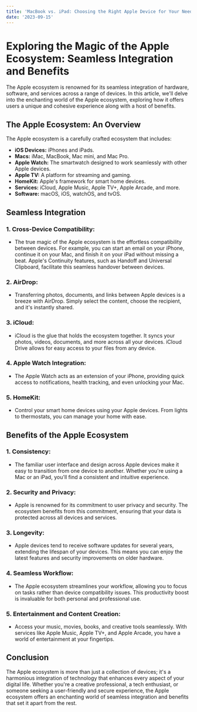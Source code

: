 ```yaml
---
title: 'MacBook vs. iPad: Choosing the Right Apple Device for Your Needs'
date: '2023-09-15'
---
```



# Exploring the Magic of the Apple Ecosystem: Seamless Integration and Benefits

The Apple ecosystem is renowned for its seamless integration of hardware, software, and services across a range of devices. In this article, we'll delve into the enchanting world of the Apple ecosystem, exploring how it offers users a unique and cohesive experience along with a host of benefits.

## The Apple Ecosystem: An Overview

The Apple ecosystem is a carefully crafted ecosystem that includes:

- **iOS Devices:** iPhones and iPads.
- **Macs:** iMac, MacBook, Mac mini, and Mac Pro.
- **Apple Watch:** The smartwatch designed to work seamlessly with other Apple devices.
- **Apple TV:** A platform for streaming and gaming.
- **HomeKit:** Apple's framework for smart home devices.
- **Services:** iCloud, Apple Music, Apple TV+, Apple Arcade, and more.
- **Software:** macOS, iOS, watchOS, and tvOS.

## Seamless Integration

### 1. **Cross-Device Compatibility:**

   - The true magic of the Apple ecosystem is the effortless compatibility between devices. For example, you can start an email on your iPhone, continue it on your Mac, and finish it on your iPad without missing a beat. Apple's Continuity features, such as Handoff and Universal Clipboard, facilitate this seamless handover between devices.

### 2. **AirDrop:**

   - Transferring photos, documents, and links between Apple devices is a breeze with AirDrop. Simply select the content, choose the recipient, and it's instantly shared.

### 3. **iCloud:**

   - iCloud is the glue that holds the ecosystem together. It syncs your photos, videos, documents, and more across all your devices. iCloud Drive allows for easy access to your files from any device.

### 4. **Apple Watch Integration:**

   - The Apple Watch acts as an extension of your iPhone, providing quick access to notifications, health tracking, and even unlocking your Mac.

### 5. **HomeKit:**

   - Control your smart home devices using your Apple devices. From lights to thermostats, you can manage your home with ease.

## Benefits of the Apple Ecosystem

### 1. **Consistency:**

   - The familiar user interface and design across Apple devices make it easy to transition from one device to another. Whether you're using a Mac or an iPad, you'll find a consistent and intuitive experience.

### 2. **Security and Privacy:**

   - Apple is renowned for its commitment to user privacy and security. The ecosystem benefits from this commitment, ensuring that your data is protected across all devices and services.

### 3. **Longevity:**

   - Apple devices tend to receive software updates for several years, extending the lifespan of your devices. This means you can enjoy the latest features and security improvements on older hardware.

### 4. **Seamless Workflow:**

   - The Apple ecosystem streamlines your workflow, allowing you to focus on tasks rather than device compatibility issues. This productivity boost is invaluable for both personal and professional use.

### 5. **Entertainment and Content Creation:**

   - Access your music, movies, books, and creative tools seamlessly. With services like Apple Music, Apple TV+, and Apple Arcade, you have a world of entertainment at your fingertips.

## Conclusion

The Apple ecosystem is more than just a collection of devices; it's a harmonious integration of technology that enhances every aspect of your digital life. Whether you're a creative professional, a tech enthusiast, or someone seeking a user-friendly and secure experience, the Apple ecosystem offers an enchanting world of seamless integration and benefits that set it apart from the rest.